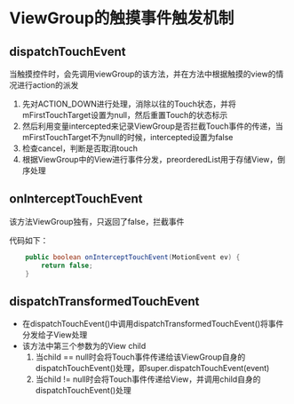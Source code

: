 # ViewGroup的触摸事件触发机制

## dispatchTouchEvent
当触摸控件时，会先调用viewGroup的该方法，并在方法中根据触摸的view的情况进行action的派发

1. 先对ACTION_DOWN进行处理，消除以往的Touch状态，并将mFirstTouchTarget设置为null，然后重置Touch的状态标示
2. 然后利用变量intercepted来记录ViewGroup是否拦截Touch事件的传递，当mFirstTouchTarget不为null的时候，intercepted设置为false
3. 检查cancel，判断是否取消touch
4. 根据ViewGroup中的View进行事件分发，preorderedList用于存储View，倒序处理

## onInterceptTouchEvent
该方法ViewGroup独有，只返回了false，拦截事件

代码如下：
```java
    public boolean onInterceptTouchEvent(MotionEvent ev) {
        return false;
    }
```

## dispatchTransformedTouchEvent
* 在dispatchTouchEvent()中调用dispatchTransformedTouchEvent()将事件分发给子View处理
* 该方法中第三个参数为的View child
    1. 当child == null时会将Touch事件传递给该ViewGroup自身的dispatchTouchEvent()处理，即super.dispatchTouchEvent(event)
    2. 当child != null时会将Touch事件传递给View，并调用child自身的dispatchTouchEvent()处理